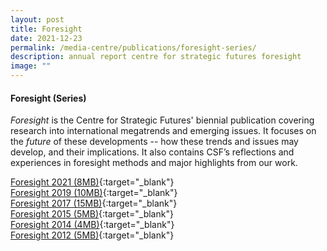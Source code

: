 ```yaml
---
layout: post
title: Foresight
date: 2021-12-23
permalink: /media-centre/publications/foresight-series/
description: annual report centre for strategic futures foresight
image: ""
---
```


#### **Foresight (Series)**

_Foresight_ is the Centre for Strategic Futures' biennial publication covering research into international megatrends and emerging issues. It focuses on the _future_ of these developments -- how these trends and issues may develop, and their implications. It also contains CSF’s reflections and experiences in foresight methods and major highlights from our work.

[Foresight 2021 (8MB)](https://go.gov.sg/csfforesight2021){:target="_blank"}  
[Foresight 2019 (10MB)](/files/media-centre/publications/CSF_Foresight_2019.pdf){:target="_blank"}   
[Foresight 2017 (15MB)](/files/media-centre/publications/csf-foresight_fa-for-server_interactive-2.pdf){:target="_blank"}      
[Foresight 2015 (5MB)](/files/media-centre/publications/csf-report-2015.pdf){:target="_blank"}     
[Foresight 2014 (4MB)](/files/media-centre/publications/csf-report-2014.pdf){:target="_blank"}  
[Foresight 2012 (5MB)](/files/media-centre/publications/csf-report-2012.pdf){:target="_blank"}